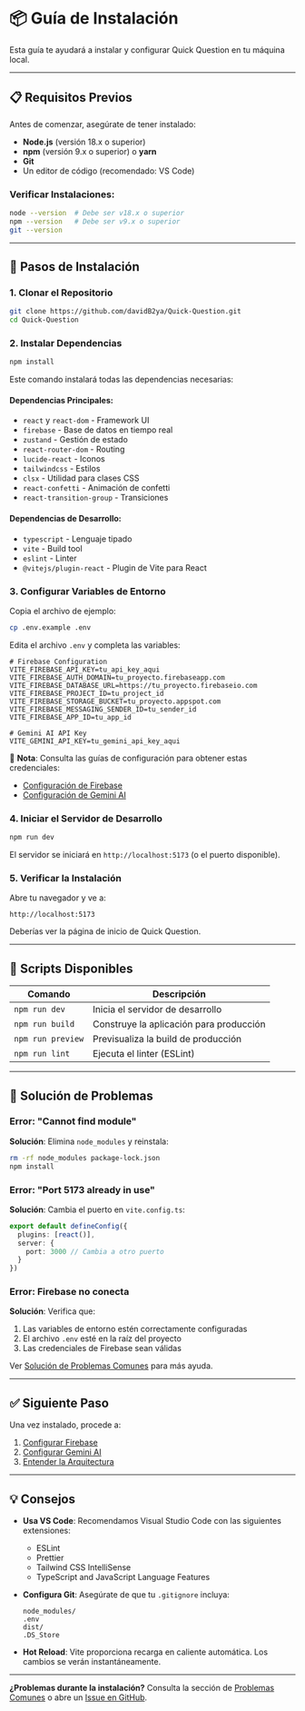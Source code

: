 # 📦 Guía de Instalación

Esta guía te ayudará a instalar y configurar Quick Question en tu máquina local.

---

## 📋 Requisitos Previos

Antes de comenzar, asegúrate de tener instalado:

- **Node.js** (versión 18.x o superior)
- **npm** (versión 9.x o superior) o **yarn**
- **Git**
- Un editor de código (recomendado: VS Code)

### Verificar Instalaciones:

```bash
node --version  # Debe ser v18.x o superior
npm --version   # Debe ser v9.x o superior
git --version
```

---

## 🚀 Pasos de Instalación

### 1. Clonar el Repositorio

```bash
git clone https://github.com/davidB2ya/Quick-Question.git
cd Quick-Question
```

### 2. Instalar Dependencias

```bash
npm install
```

Este comando instalará todas las dependencias necesarias:

#### Dependencias Principales:
- `react` y `react-dom` - Framework UI
- `firebase` - Base de datos en tiempo real
- `zustand` - Gestión de estado
- `react-router-dom` - Routing
- `lucide-react` - Iconos
- `tailwindcss` - Estilos
- `clsx` - Utilidad para clases CSS
- `react-confetti` - Animación de confetti
- `react-transition-group` - Transiciones

#### Dependencias de Desarrollo:
- `typescript` - Lenguaje tipado
- `vite` - Build tool
- `eslint` - Linter
- `@vitejs/plugin-react` - Plugin de Vite para React

### 3. Configurar Variables de Entorno

Copia el archivo de ejemplo:

```bash
cp .env.example .env
```

Edita el archivo `.env` y completa las variables:

```env
# Firebase Configuration
VITE_FIREBASE_API_KEY=tu_api_key_aqui
VITE_FIREBASE_AUTH_DOMAIN=tu_proyecto.firebaseapp.com
VITE_FIREBASE_DATABASE_URL=https://tu_proyecto.firebaseio.com
VITE_FIREBASE_PROJECT_ID=tu_project_id
VITE_FIREBASE_STORAGE_BUCKET=tu_proyecto.appspot.com
VITE_FIREBASE_MESSAGING_SENDER_ID=tu_sender_id
VITE_FIREBASE_APP_ID=tu_app_id

# Gemini AI API Key
VITE_GEMINI_API_KEY=tu_gemini_api_key_aqui
```

📝 **Nota**: Consulta las guías de configuración para obtener estas credenciales:
- [Configuración de Firebase](./firebase.md)
- [Configuración de Gemini AI](./gemini.md)

### 4. Iniciar el Servidor de Desarrollo

```bash
npm run dev
```

El servidor se iniciará en `http://localhost:5173` (o el puerto disponible).

### 5. Verificar la Instalación

Abre tu navegador y ve a:
```
http://localhost:5173
```

Deberías ver la página de inicio de Quick Question.

---

## 🔧 Scripts Disponibles

| Comando | Descripción |
|---------|-------------|
| `npm run dev` | Inicia el servidor de desarrollo |
| `npm run build` | Construye la aplicación para producción |
| `npm run preview` | Previsualiza la build de producción |
| `npm run lint` | Ejecuta el linter (ESLint) |

---

## 🐛 Solución de Problemas

### Error: "Cannot find module"

**Solución**: Elimina `node_modules` y reinstala:
```bash
rm -rf node_modules package-lock.json
npm install
```

### Error: "Port 5173 already in use"

**Solución**: Cambia el puerto en `vite.config.ts`:
```typescript
export default defineConfig({
  plugins: [react()],
  server: {
    port: 3000 // Cambia a otro puerto
  }
})
```

### Error: Firebase no conecta

**Solución**: Verifica que:
1. Las variables de entorno estén correctamente configuradas
2. El archivo `.env` esté en la raíz del proyecto
3. Las credenciales de Firebase sean válidas

Ver [Solución de Problemas Comunes](../troubleshooting/common-issues.md) para más ayuda.

---

## ✅ Siguiente Paso

Una vez instalado, procede a:
1. [Configurar Firebase](./firebase.md)
2. [Configurar Gemini AI](./gemini.md)
3. [Entender la Arquitectura](../architecture/overview.md)

---

## 💡 Consejos

- **Usa VS Code**: Recomendamos Visual Studio Code con las siguientes extensiones:
  - ESLint
  - Prettier
  - Tailwind CSS IntelliSense
  - TypeScript and JavaScript Language Features

- **Configura Git**: Asegúrate de que tu `.gitignore` incluya:
  ```
  node_modules/
  .env
  dist/
  .DS_Store
  ```

- **Hot Reload**: Vite proporciona recarga en caliente automática. Los cambios se verán instantáneamente.

---

**¿Problemas durante la instalación?** Consulta la sección de [Problemas Comunes](../troubleshooting/common-issues.md) o abre un [Issue en GitHub](https://github.com/davidB2ya/Quick-Question/issues).
